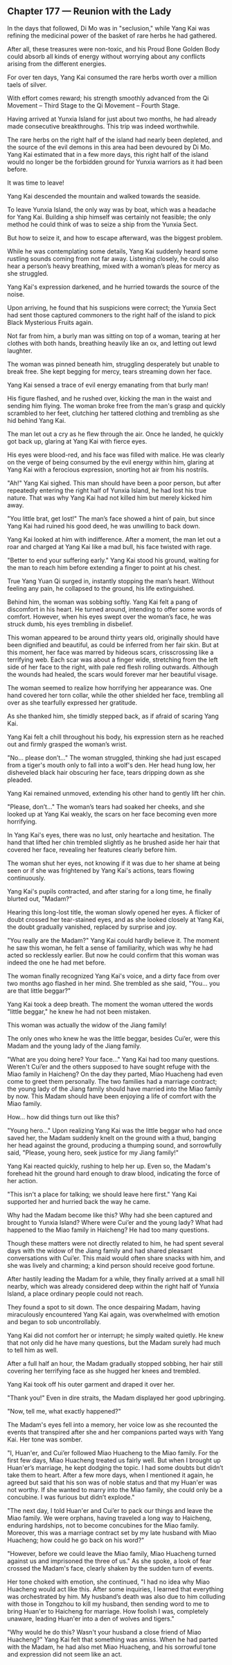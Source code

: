 ## Chapter 177 — Reunion with the Lady

In the days that followed, Di Mo was in "seclusion," while Yang Kai was refining the medicinal power of the basket of rare herbs he had gathered.

After all, these treasures were non-toxic, and his Proud Bone Golden Body could absorb all kinds of energy without worrying about any conflicts arising from the different energies.

For over ten days, Yang Kai consumed the rare herbs worth over a million taels of silver.

With effort comes reward; his strength smoothly advanced from the Qi Movement – Third Stage to the Qi Movement – Fourth Stage.

Having arrived at Yunxia Island for just about two months, he had already made consecutive breakthroughs. This trip was indeed worthwhile.

The rare herbs on the right half of the island had nearly been depleted, and the source of the evil demons in this area had been devoured by Di Mo. Yang Kai estimated that in a few more days, this right half of the island would no longer be the forbidden ground for Yunxia warriors as it had been before.

It was time to leave!

Yang Kai descended the mountain and walked towards the seaside.

To leave Yunxia Island, the only way was by boat, which was a headache for Yang Kai. Building a ship himself was certainly not feasible; the only method he could think of was to seize a ship from the Yunxia Sect.

But how to seize it, and how to escape afterward, was the biggest problem.

While he was contemplating some details, Yang Kai suddenly heard some rustling sounds coming from not far away. Listening closely, he could also hear a person’s heavy breathing, mixed with a woman’s pleas for mercy as she struggled.

Yang Kai's expression darkened, and he hurried towards the source of the noise.

Upon arriving, he found that his suspicions were correct; the Yunxia Sect had sent those captured commoners to the right half of the island to pick Black Mysterious Fruits again.

Not far from him, a burly man was sitting on top of a woman, tearing at her clothes with both hands, breathing heavily like an ox, and letting out lewd laughter.

The woman was pinned beneath him, struggling desperately but unable to break free. She kept begging for mercy, tears streaming down her face.

Yang Kai sensed a trace of evil energy emanating from that burly man!

His figure flashed, and he rushed over, kicking the man in the waist and sending him flying. The woman broke free from the man's grasp and quickly scrambled to her feet, clutching her tattered clothing and trembling as she hid behind Yang Kai.

The man let out a cry as he flew through the air. Once he landed, he quickly got back up, glaring at Yang Kai with fierce eyes.

His eyes were blood-red, and his face was filled with malice. He was clearly on the verge of being consumed by the evil energy within him, glaring at Yang Kai with a ferocious expression, snorting hot air from his nostrils.

"Ah!" Yang Kai sighed. This man should have been a poor person, but after repeatedly entering the right half of Yunxia Island, he had lost his true nature. That was why Yang Kai had not killed him but merely kicked him away.

"You little brat, get lost!" The man’s face showed a hint of pain, but since Yang Kai had ruined his good deed, he was unwilling to back down.

Yang Kai looked at him with indifference. After a moment, the man let out a roar and charged at Yang Kai like a mad bull, his face twisted with rage.

"Better to end your suffering early." Yang Kai stood his ground, waiting for the man to reach him before extending a finger to point at his chest.

True Yang Yuan Qi surged in, instantly stopping the man’s heart. Without feeling any pain, he collapsed to the ground, his life extinguished.

Behind him, the woman was sobbing softly. Yang Kai felt a pang of discomfort in his heart. He turned around, intending to offer some words of comfort. However, when his eyes swept over the woman’s face, he was struck dumb, his eyes trembling in disbelief.

This woman appeared to be around thirty years old, originally should have been dignified and beautiful, as could be inferred from her fair skin. But at this moment, her face was marred by hideous scars, crisscrossing like a terrifying web. Each scar was about a finger wide, stretching from the left side of her face to the right, with pale red flesh rolling outwards. Although the wounds had healed, the scars would forever mar her beautiful visage.

The woman seemed to realize how horrifying her appearance was. One hand covered her torn collar, while the other shielded her face, trembling all over as she tearfully expressed her gratitude.

As she thanked him, she timidly stepped back, as if afraid of scaring Yang Kai.

Yang Kai felt a chill throughout his body, his expression stern as he reached out and firmly grasped the woman’s wrist.

"No... please don’t..." The woman struggled, thinking she had just escaped from a tiger's mouth only to fall into a wolf's den. Her head hung low, her disheveled black hair obscuring her face, tears dripping down as she pleaded.

Yang Kai remained unmoved, extending his other hand to gently lift her chin.

"Please, don’t..." The woman’s tears had soaked her cheeks, and she looked up at Yang Kai weakly, the scars on her face becoming even more horrifying.

In Yang Kai's eyes, there was no lust, only heartache and hesitation. The hand that lifted her chin trembled slightly as he brushed aside her hair that covered her face, revealing her features clearly before him.

The woman shut her eyes, not knowing if it was due to her shame at being seen or if she was frightened by Yang Kai's actions, tears flowing continuously.

Yang Kai's pupils contracted, and after staring for a long time, he finally blurted out, "Madam?"

Hearing this long-lost title, the woman slowly opened her eyes. A flicker of doubt crossed her tear-stained eyes, and as she looked closely at Yang Kai, the doubt gradually vanished, replaced by surprise and joy.

"You really are the Madam?" Yang Kai could hardly believe it. The moment he saw this woman, he felt a sense of familiarity, which was why he had acted so recklessly earlier. But now he could confirm that this woman was indeed the one he had met before.

The woman finally recognized Yang Kai's voice, and a dirty face from over two months ago flashed in her mind. She trembled as she said, "You... you are that little beggar?"

Yang Kai took a deep breath. The moment the woman uttered the words "little beggar," he knew he had not been mistaken.

This woman was actually the widow of the Jiang family!

The only ones who knew he was the little beggar, besides Cui’er, were this Madam and the young lady of the Jiang family.

"What are you doing here? Your face..." Yang Kai had too many questions. Weren't Cui’er and the others supposed to have sought refuge with the Miao family in Haicheng? On the day they parted, Miao Huacheng had even come to greet them personally. The two families had a marriage contract; the young lady of the Jiang family should have married into the Miao family by now. This Madam should have been enjoying a life of comfort with the Miao family.

How... how did things turn out like this?

"Young hero..." Upon realizing Yang Kai was the little beggar who had once saved her, the Madam suddenly knelt on the ground with a thud, banging her head against the ground, producing a thumping sound, and sorrowfully said, "Please, young hero, seek justice for my Jiang family!"

Yang Kai reacted quickly, rushing to help her up. Even so, the Madam's forehead hit the ground hard enough to draw blood, indicating the force of her action.

"This isn't a place for talking; we should leave here first." Yang Kai supported her and hurried back the way he came.

Why had the Madam become like this? Why had she been captured and brought to Yunxia Island? Where were Cui’er and the young lady? What had happened to the Miao family in Haicheng? He had too many questions.

Though these matters were not directly related to him, he had spent several days with the widow of the Jiang family and had shared pleasant conversations with Cui’er. This maid would often share snacks with him, and she was lively and charming; a kind person should receive good fortune.

After hastily leading the Madam for a while, they finally arrived at a small hill nearby, which was already considered deep within the right half of Yunxia Island, a place ordinary people could not reach.

They found a spot to sit down. The once despairing Madam, having miraculously encountered Yang Kai again, was overwhelmed with emotion and began to sob uncontrollably.

Yang Kai did not comfort her or interrupt; he simply waited quietly. He knew that not only did he have many questions, but the Madam surely had much to tell him as well.

After a full half an hour, the Madam gradually stopped sobbing, her hair still covering her terrifying face as she hugged her knees and trembled.

Yang Kai took off his outer garment and draped it over her.

"Thank you!" Even in dire straits, the Madam displayed her good upbringing.

"Now, tell me, what exactly happened?"

The Madam's eyes fell into a memory, her voice low as she recounted the events that transpired after she and her companions parted ways with Yang Kai. Her tone was somber.

"I, Huan'er, and Cui’er followed Miao Huacheng to the Miao family. For the first few days, Miao Huacheng treated us fairly well. But when I brought up Huan'er’s marriage, he kept dodging the topic. I had some doubts but didn’t take them to heart. After a few more days, when I mentioned it again, he agreed but said that his son was of noble status and that my Huan'er was not worthy. If she wanted to marry into the Miao family, she could only be a concubine. I was furious but didn’t explode."

"The next day, I told Huan'er and Cui’er to pack our things and leave the Miao family. We were orphans, having traveled a long way to Haicheng, enduring hardships, not to become concubines for the Miao family. Moreover, this was a marriage contract set by my late husband with Miao Huacheng; how could he go back on his word?"

"However, before we could leave the Miao family, Miao Huacheng turned against us and imprisoned the three of us." As she spoke, a look of fear crossed the Madam's face, clearly shaken by the sudden turn of events.

Her tone choked with emotion, she continued, "I had no idea why Miao Huacheng would act like this. After some inquiries, I learned that everything was orchestrated by him. My husband’s death was also due to him colluding with those in Tongzhou to kill my husband, then sending word to me to bring Huan'er to Haicheng for marriage. How foolish I was, completely unaware, leading Huan'er into a den of wolves and tigers."

"Why would he do this? Wasn't your husband a close friend of Miao Huacheng?" Yang Kai felt that something was amiss. When he had parted with the Madam, he had also met Miao Huacheng, and his sorrowful tone and expression did not seem like an act.